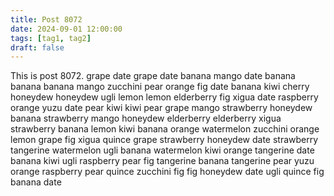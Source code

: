 ```yaml
---
title: Post 8072
date: 2024-09-01 12:00:00
tags: [tag1, tag2]
draft: false
---
```

This is post 8072.
grape
date
grape
date
banana
mango
date
banana
banana
banana
mango
zucchini
pear
orange
fig
date
banana
kiwi
cherry
honeydew
honeydew
ugli
lemon
lemon
elderberry
fig
xigua
date
raspberry
orange
yuzu
date
pear
kiwi
kiwi
pear
grape
mango
strawberry
honeydew
banana
strawberry
mango
honeydew
elderberry
elderberry
xigua
strawberry
banana
lemon
kiwi
banana
orange
watermelon
zucchini
orange
lemon
grape
fig
xigua
quince
grape
strawberry
honeydew
date
strawberry
tangerine
watermelon
ugli
banana
watermelon
kiwi
orange
tangerine
date
banana
kiwi
ugli
raspberry
pear
fig
tangerine
banana
tangerine
pear
yuzu
orange
raspberry
pear
quince
zucchini
fig
fig
honeydew
date
ugli
quince
fig
banana
date
